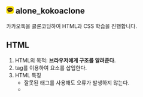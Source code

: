 ## <img src="kakaotalk_logo_round.png" width='20' height='20'> alone_kokoaclone

카카오톡을 클론코딩하여 HTML과 CSS 학습을 진행합니다.

## HTML

1. HTML의 목적: **브라우저에게 구조를 알려준다**.
2. tag를 이용하여 요소를 삽입한다.
3. HTML 특징
   - 잘못된 태그를 사용해도 오류가 발생하지 않는다.
   -
